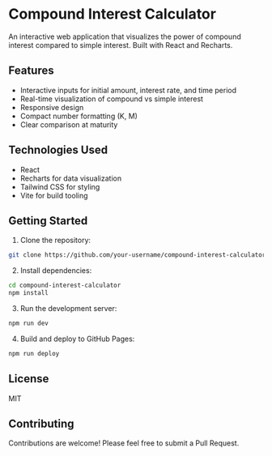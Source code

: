 
# Compound Interest Calculator

An interactive web application that visualizes the power of compound interest compared to simple interest. Built with React and Recharts.

## Features

- Interactive inputs for initial amount, interest rate, and time period
- Real-time visualization of compound vs simple interest
- Responsive design
- Compact number formatting (K, M)
- Clear comparison at maturity

## Technologies Used

- React
- Recharts for data visualization
- Tailwind CSS for styling
- Vite for build tooling

## Getting Started

1. Clone the repository:
```bash
git clone https://github.com/your-username/compound-interest-calculator.git
```

2. Install dependencies:
```bash
cd compound-interest-calculator
npm install
```

3. Run the development server:
```bash
npm run dev
```

4. Build and deploy to GitHub Pages:
```bash
npm run deploy
```

## License

MIT

## Contributing

Contributions are welcome! Please feel free to submit a Pull Request.
